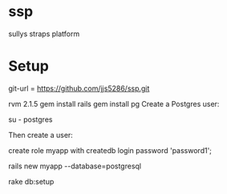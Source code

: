 # ssp
sullys straps platform

# Setup


git-url = https://github.com/jjs5286/ssp.git

rvm 2.1.5
gem install rails
gem install pg
Create a Postgres user:

su - postgres

Then create a user:

create role myapp with createdb login password 'password1';

rails new myapp --database=postgresql

rake db:setup
